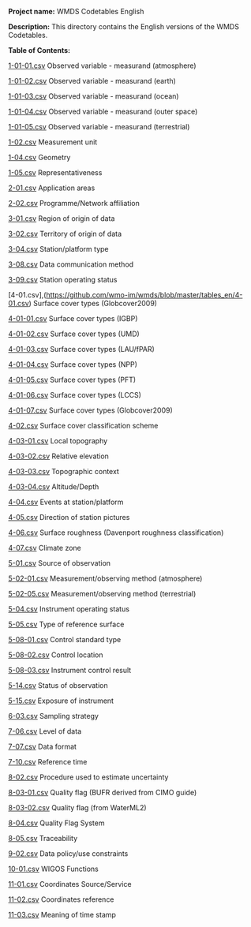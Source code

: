 **Project name:** WMDS Codetables English

**Description:** This directory contains the English versions of the WMDS Codetables. 

**Table of Contents:**

[1-01-01.csv](https://github.com/wmo-im/wmds/blob/master/tables_en/1-01-01.csv) Observed variable - measurand (atmosphere)

[1-01-02.csv](https://github.com/wmo-im/wmds/blob/master/tables_en/1-01-02.csv) Observed variable - measurand (earth)

[1-01-03.csv](https://github.com/wmo-im/wmds/blob/master/tables_en/1-01-03.csv) Observed variable - measurand (ocean)

[1-01-04.csv](https://github.com/wmo-im/wmds/blob/master/tables_en/1-01-04.csv) Observed variable - measurand (outer space)

[1-01-05.csv](https://github.com/wmo-im/wmds/blob/master/tables_en/1-01-05.csv) Observed variable - measurand (terrestrial)

[1-02.csv](https://github.com/wmo-im/wmds/blob/master/tables_en/1-02.csv) Measurement unit 

[1-04.csv](https://github.com/wmo-im/wmds/blob/master/tables_en/1-04.csv) Geometry

[1-05.csv](https://github.com/wmo-im/wmds/blob/master/tables_en/1-05.csv) Representativeness

[2-01.csv](https://github.com/wmo-im/wmds/blob/master/tables_en/2-01.csv) Application areas 

[2-02.csv](https://github.com/wmo-im/wmds/blob/master/tables_en/2-02.csv) Programme/Network affiliation 

[3-01.csv](https://github.com/wmo-im/wmds/blob/master/tables_en/3-01.csv) Region of origin of data 

[3-02.csv](https://github.com/wmo-im/wmds/blob/master/tables_en/3-02.csv) Territory of origin of data

[3-04.csv](https://github.com/wmo-im/wmds/blob/master/tables_en/3-04.csv) Station/platform type 

[3-08.csv](https://github.com/wmo-im/wmds/blob/master/tables_en/3-08.csv) Data communication method 

[3-09.csv](https://github.com/wmo-im/wmds/blob/master/tables_en/3-09.csv) Station operating status

[4-01.csv],(https://github.com/wmo-im/wmds/blob/master/tables_en/4-01.csv) Surface cover types (Globcover2009)

[4-01-01.csv](https://github.com/wmo-im/wmds/blob/master/tables_en/4-01-01.csv) Surface cover types (IGBP)

[4-01-02.csv](https://github.com/wmo-im/wmds/blob/master/tables_en/4-01-02.csv) Surface cover types (UMD)

[4-01-03.csv](https://github.com/wmo-im/wmds/blob/master/tables_en/4-01-03.csv) Surface cover types (LAU/fPAR)

[4-01-04.csv](https://github.com/wmo-im/wmds/blob/master/tables_en/4-01-04.csv) Surface cover types (NPP)

[4-01-05.csv](https://github.com/wmo-im/wmds/blob/master/tables_en/4-01-05.csv) Surface cover types (PFT)

[4-01-06.csv](https://github.com/wmo-im/wmds/blob/master/tables_en/4-01-06.csv) Surface cover types (LCCS)

[4-01-07.csv](https://github.com/wmo-im/wmds/blob/master/tables_en/4-01-07.csv) Surface cover types (Globcover2009)

[4-02.csv](https://github.com/wmo-im/wmds/blob/master/tables_en/4-02.csv) Surface cover classification scheme

[4-03-01.csv](https://github.com/wmo-im/wmds/blob/master/tables_en/4-03-01.csv) Local topography 

[4-03-02.csv](https://github.com/wmo-im/wmds/blob/master/tables_en/4-03-02.csv) Relative elevation

[4-03-03.csv](https://github.com/wmo-im/wmds/blob/master/tables_en/4-03-03.csv) Topographic context 

[4-03-04.csv](https://github.com/wmo-im/wmds/blob/master/tables_en/4-03-04.csv) Altitude/Depth

[4-04.csv](https://github.com/wmo-im/wmds/blob/master/tables_en/4-04.csv) Events at station/platform

[4-05.csv](https://github.com/wmo-im/wmds/blob/master/tables_en/4-05.csv) Direction of station pictures

[4-06.csv](https://github.com/wmo-im/wmds/blob/master/tables_en/4-06.csv) Surface roughness (Davenport roughness classification)

[4-07.csv](https://github.com/wmo-im/wmds/blob/master/tables_en/4-07.csv) Climate zone

[5-01.csv](https://github.com/wmo-im/wmds/blob/master/tables_en/5-01.csv) Source of observation

[5-02-01.csv](https://github.com/wmo-im/wmds/blob/master/tables_en/5-02-01.csv) Measurement/observing method (atmosphere)

[5-02-05.csv](https://github.com/wmo-im/wmds/blob/master/tables_en/5-02-05.csv) Measurement/observing method (terrestrial)

[5-04.csv](https://github.com/wmo-im/wmds/blob/master/tables_en/5-04.csv) Instrument operating status

[5-05.csv](https://github.com/wmo-im/wmds/blob/master/tables_en/5-05.csv) Type of reference surface 

[5-08-01.csv](https://github.com/wmo-im/wmds/blob/master/tables_en/5-08-01.csv) Control standard type

[5-08-02.csv](https://github.com/wmo-im/wmds/blob/master/tables_en/5-08-02.csv) Control location

[5-08-03.csv](https://github.com/wmo-im/wmds/blob/master/tables_en/5-08-03.csv) Instrument control result

[5-14.csv](https://github.com/wmo-im/wmds/blob/master/tables_en/5-14.csv) Status of observation

[5-15.csv](https://github.com/wmo-im/wmds/blob/master/tables_en/5-15.csv) Exposure of instrument

[6-03.csv](https://github.com/wmo-im/wmds/blob/master/tables_en/6-03.csv) Sampling strategy

[7-06.csv](https://github.com/wmo-im/wmds/blob/master/tables_en/7-06.csv) Level of data

[7-07.csv](https://github.com/wmo-im/wmds/blob/master/tables_en/7-07.csv) Data format

[7-10.csv](https://github.com/wmo-im/wmds/blob/master/tables_en/7-10.csv) Reference time 

[8-02.csv](https://github.com/wmo-im/wmds/blob/master/tables_en/8-02.csv) Procedure used to estimate uncertainty

[8-03-01.csv](https://github.com/wmo-im/wmds/blob/master/tables_en/8-03-01.csv) Quality flag (BUFR derived from CIMO guide)

[8-03-02.csv](https://github.com/wmo-im/wmds/blob/master/tables_en/8-03-02.csv) Quality flag (from WaterML2)

[8-04.csv](https://github.com/wmo-im/wmds/blob/master/tables_en/8-04.csv) Quality Flag System 

[8-05.csv](https://github.com/wmo-im/wmds/blob/master/tables_en/8-05.csv) Traceability

[9-02.csv](https://github.com/wmo-im/wmds/blob/master/tables_en/9-02.csv) Data policy/use constraints 

[10-01.csv](https://github.com/wmo-im/wmds/blob/master/tables_en/10-01.csv) WIGOS Functions

[11-01.csv](https://github.com/wmo-im/wmds/blob/master/tables_en/11-01.csv) Coordinates Source/Service

[11-02.csv](https://github.com/wmo-im/wmds/blob/master/tables_en/11-02.csv) Coordinates reference

[11-03.csv](https://github.com/wmo-im/wmds/blob/master/tables_en/11-03.csv) Meaning of time stamp
